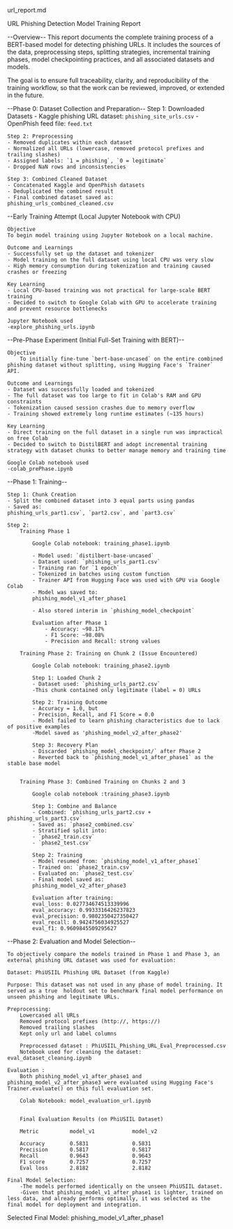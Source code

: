 url_report.md

URL Phishing Detection Model Training Report

--Overview--
This report documents the complete training process of a BERT-based model for detecting phishing URLs. It includes the sources of the data, preprocessing steps, splitting strategies, incremental training phases, model checkpointing practices, and all associated datasets and models.

The goal is to ensure full traceability, clarity, and reproducibility of the training workflow, so that the work can be reviewed, improved, or extended in the future.

--Phase 0: Dataset Collection and Preparation--
Step 1: Downloaded Datasets - Kaggle phishing URL dataset: `phishing_site_urls.csv` - OpenPhish feed file: `feed.txt`

    Step 2: Preprocessing
    - Removed duplicates within each dataset
    - Normalized all URLs (lowercase, removed protocol prefixes and trailing slashes)
    - Assigned labels: `1 = phishing`, `0 = legitimate`
    - Dropped NaN rows and inconsistencies

    Step 3: Combined Cleaned Dataset
    - Concatenated Kaggle and OpenPhish datasets
    - Deduplicated the combined result
    - Final combined dataset saved as:
    phishing_urls_combined_cleaned.csv

--Early Training Attempt (Local Jupyter Notebook with CPU)

    Objective
    To begin model training using Jupyter Notebook on a local machine.

    Outcome and Learnings
    - Successfully set up the dataset and tokenizer
    - Model training on the full dataset using local CPU was very slow
    - High memory consumption during tokenization and training caused crashes or freezing

    Key Learning
    - Local CPU-based training was not practical for large-scale BERT training
    - Decided to switch to Google Colab with GPU to accelerate training and prevent resource bottlenecks

    Jupyter Notebook used
    -explore_phishing_urls.ipynb

--Pre-Phase Experiment (Initial Full-Set Training with BERT)--

    Objective
        To initially fine-tune `bert-base-uncased` on the entire combined phishing dataset without splitting, using Hugging Face's `Trainer` API.

    Outcome and Learnings
    - Dataset was successfully loaded and tokenized
    - The full dataset was too large to fit in Colab's RAM and GPU constraints
    - Tokenization caused session crashes due to memory overflow
    - Training showed extremely long runtime estimates (~135 hours)

    Key Learning
    - Direct training on the full dataset in a single run was impractical on free Colab
    - Decided to switch to DistilBERT and adopt incremental training strategy with dataset chunks to better manage memory and training time

    Google Colab notebook used
    -colab_prePhase.ipynb

--Phase 1: Training--

    Step 1: Chunk Creation
    - Split the combined dataset into 3 equal parts using pandas
    - Saved as:
    phishing_urls_part1.csv`, `part2.csv`, and `part3.csv`

    Step 2:
        Training Phase 1

            Google Colab notebook: training_phase1.ipynb

            - Model used: `distilbert-base-uncased`
            - Dataset used: `phishing_urls_part1.csv`
            - Training ran for `1 epoch`
            - Tokenized in batches using custom function
            - Trainer API from Hugging Face was used with GPU via Google Colab
            - Model was saved to:
            phishing_model_v1_after_phase1

            - Also stored interim in `phishing_model_checkpoint`

            Evaluation after Phase 1
                - Accuracy: ~98.17%
                - F1 Score: ~98.08%
                - Precision and Recall: strong values

        Training Phase 2: Training on Chunk 2 (Issue Encountered)

            Google Colab notebook: training_phase2.ipynb

            Step 1: Loaded Chunk 2
            - Dataset used: `phishing_urls_part2.csv`
            -This chunk contained only legitimate (label = 0) URLs

            Step 2: Training Outcome
            - Accuracy = 1.0, but
            - Precision, Recall, and F1 Score = 0.0
            - Model failed to learn phishing characteristics due to lack of positive examples
            -Model saved as 'phishing_model_v2_after_phase2'

            Step 3: Recovery Plan
            - Discarded `phishing_model_checkpoint/` after Phase 2
            - Reverted back to `phishing_model_v1_after_phase1` as the stable base model


        Training Phase 3: Combined Training on Chunks 2 and 3

            Google colab notebook :training_phase3.ipynb

            Step 1: Combine and Balance
            - Combined: `phishing_urls_part2.csv + phishing_urls_part3.csv`
            - Saved as: `phase2_combined.csv`
            - Stratified split into:
            - `phase2_train.csv`
            - `phase2_test.csv`

            Step 2: Training
            - Model resumed from: `phishing_model_v1_after_phase1`
            - Trained on: `phase2_train.csv`
            - Evaluated on: `phase2_test.csv`
            - Final model saved as:
            phishing_model_v2_after_phase3

            Evaluation after training:
            eval_loss: 0.027734674513339996
            eval_accuracy: 0.9933316426237823
            eval_precision: 0.9802350427350427
            eval_recall: 0.9424756034925527
            eval_f1: 0.9609845509295627

--Phase 2: Evaluation and Model Selection--

    To objectively compare the models trained in Phase 1 and Phase 3, an external phishing URL dataset was used for evaluation:

    Dataset: PhiUSIIL Phishing URL Dataset (from Kaggle)

    Purpose: This dataset was not used in any phase of model training. It served as a true  holdout set to benchmark final model performance on unseen phishing and legitimate URLs.

    Preprocessing:
        Lowercased all URLs
        Removed protocol prefixes (http://, https://)
        Removed trailing slashes
        Kept only url and label columns

        Preprocessed dataset : PhiUSIIL_Phishing_URL_Eval_Preprocessed.csv
        Notebook used for cleaning the dataset: eval_dataset_cleaning.ipynb

    Evaluation :
        Both phishing_model_v1_after_phase1 and phishing_model_v2_after_phase3 were evaluated using Hugging Face's Trainer.evaluate() on this full evaluation set.

        Colab Notebook: model_evaluation_url.ipynb


        Final Evaluation Results (on PhiUSIIL Dataset)

        Metric          model_v1            model_v2

        Accuracy        0.5831              0.5831
        Precision       0.5817              0.5817
        Recall          0.9643              0.9643
        F1 score        0.7257              0.7257
        Eval loss       2.8182              2.8182

    Final Model Selection:
        -The models performed identically on the unseen PhiUSIIL dataset.
        -Given that phishing_model_v1_after_phase1 is lighter, trained on less data, and already performs optimally, it was selected as the final model for deployment and integration.

Selected Final Model: phishing_model_v1_after_phase1
